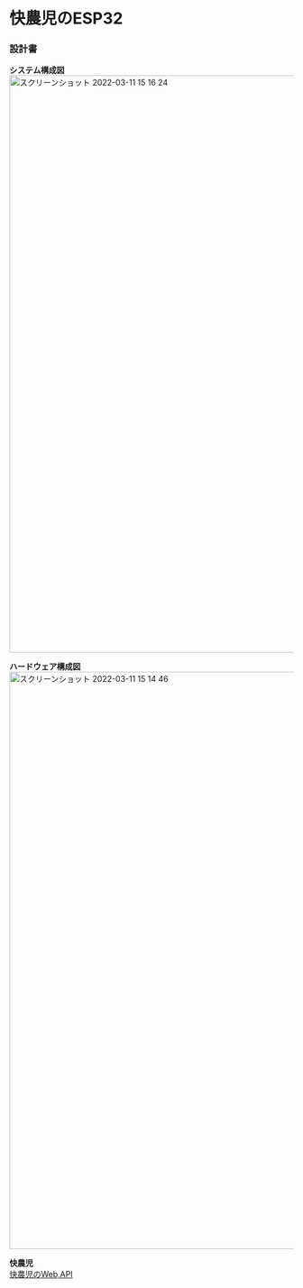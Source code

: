 # 快農児のESP32


### 設計書
**システム構成図**
<img width="1024" alt="スクリーンショット 2022-03-11 15 16 24" src="https://user-images.githubusercontent.com/82006976/157813145-d782394d-9402-4433-8ed2-b27508744e62.png">

**ハードウェア構成図**
<img width="1024" alt="スクリーンショット 2022-03-11 15 14 46" src="https://user-images.githubusercontent.com/82006976/157812928-b9f22ff4-c3a9-48c3-9e2a-ed5cff8f3919.png">

**快農児**<br>
[快農児のWeb,API](https://github.com/toasahi/kainouji)

